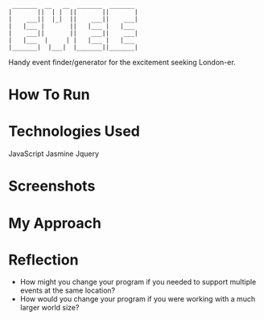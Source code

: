 ```
 _______  __   __  _______  _______   
|       ||  | |  ||       ||       |  
|    ___||  |_|  ||    ___||    ___|  
|   |___ |       ||   |___ |   |___   
|    ___||       ||    ___||    ___|  
|   |___  |     | |   |___ |   |___   
|_______|  |___|  |_______||_______|
```

Handy event finder/generator for the excitement seeking London-er.

# How To Run

# Technologies Used
JavaScript
Jasmine
Jquery

# Screenshots

# My Approach

# Reflection
* How might you change your program if you needed to support multiple events at the same location?
* How would you change your program if you were working with a much larger world size?
